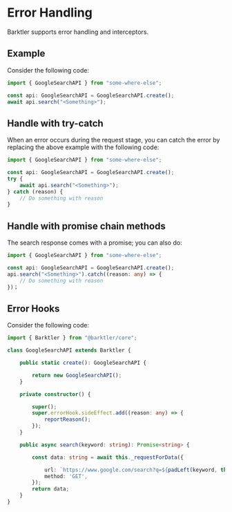 # Error Handling

Barktler supports error handling and interceptors.

## Example

Consider the following code:

```ts
import { GoogleSearchAPI } from "some-where-else";

const api: GoogleSearchAPI = GoogleSearchAPI.create();
await api.search("<Something>");
```

## Handle with try-catch

When an error occurs during the request stage, you can catch the error by replacing the above example with the following code:

```ts
import { GoogleSearchAPI } from "some-where-else";

const api: GoogleSearchAPI = GoogleSearchAPI.create();
try {
    await api.search("<Something>");
} catch (reason) {
    // Do something with reason
}
```

## Handle with promise chain methods

The search response comes with a promise; you can also do:

```ts
import { GoogleSearchAPI } from "some-where-else";

const api: GoogleSearchAPI = GoogleSearchAPI.create();
api.search("<Something>").catch((reason: any) => {
    // Do something with reason
})；
```

## Error Hooks

Consider the following code:

```ts
import { Barktler } from "@barktler/core";

class GoogleSearchAPI extends Barktler {

    public static create(): GoogleSearchAPI {

        return new GoogleSearchAPI();
    }

    private constructor() {

        super();
        super.errorHook.sideEffect.add((reason: any) => {
            reportReason();
        });
    }

    public async search(keyword: string): Promise<string> {

        const data: string = await this._requestForData({

            url: `https://www.google.com/search?q=${padLeft(keyword, this.getConfig(padLeft))}`,
            method: 'GET',
        });
        return data;
    }
}
```
